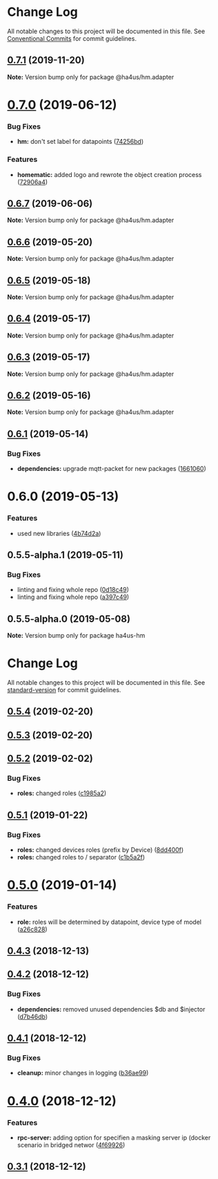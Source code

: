 # Change Log

All notable changes to this project will be documented in this file.
See [Conventional Commits](https://conventionalcommits.org) for commit guidelines.

## [0.7.1](https://github.com/ha4us/ha4us/compare/@ha4us/hm.adapter@0.7.0...@ha4us/hm.adapter@0.7.1) (2019-11-20)

**Note:** Version bump only for package @ha4us/hm.adapter





# [0.7.0](https://github.com/ha4us/ha4us/compare/@ha4us/hm.adapter@0.6.7...@ha4us/hm.adapter@0.7.0) (2019-06-12)


### Bug Fixes

* **hm:** don't set label for datapoints ([74256bd](https://github.com/ha4us/ha4us/commit/74256bd))


### Features

* **homematic:** added logo and rewrote the object creation process ([72906a4](https://github.com/ha4us/ha4us/commit/72906a4))





## [0.6.7](https://github.com/ha4us/ha4us/compare/@ha4us/hm.adapter@0.6.6...@ha4us/hm.adapter@0.6.7) (2019-06-06)

**Note:** Version bump only for package @ha4us/hm.adapter





## [0.6.6](https://github.com/ha4us/ha4us/compare/@ha4us/hm.adapter@0.6.5...@ha4us/hm.adapter@0.6.6) (2019-05-20)

**Note:** Version bump only for package @ha4us/hm.adapter





## [0.6.5](https://github.com/ha4us/ha4us/compare/@ha4us/hm.adapter@0.6.4...@ha4us/hm.adapter@0.6.5) (2019-05-18)

**Note:** Version bump only for package @ha4us/hm.adapter





## [0.6.4](https://github.com/ha4us/ha4us/compare/@ha4us/hm.adapter@0.6.3...@ha4us/hm.adapter@0.6.4) (2019-05-17)

**Note:** Version bump only for package @ha4us/hm.adapter





## [0.6.3](https://github.com/ha4us/ha4us/compare/@ha4us/hm.adapter@0.6.2...@ha4us/hm.adapter@0.6.3) (2019-05-17)

**Note:** Version bump only for package @ha4us/hm.adapter





## [0.6.2](https://github.com/ha4us/ha4us/compare/@ha4us/hm.adapter@0.6.1...@ha4us/hm.adapter@0.6.2) (2019-05-16)

**Note:** Version bump only for package @ha4us/hm.adapter





## [0.6.1](https://github.com/ha4us/ha4us/compare/@ha4us/hm.adapter@0.6.0...@ha4us/hm.adapter@0.6.1) (2019-05-14)


### Bug Fixes

* **dependencies:** upgrade mqtt-packet for new packages ([1661060](https://github.com/ha4us/ha4us/commit/1661060))





# 0.6.0 (2019-05-13)


### Features

* used new libraries ([4b74d2a](https://github.com/ha4us/ha4us/commit/4b74d2a))





## 0.5.5-alpha.1 (2019-05-11)


### Bug Fixes

* linting and fixing whole repo ([0d18c49](https://github.com/ha4us/ha4us/commit/0d18c49))
* linting and fixing whole repo ([a397c49](https://github.com/ha4us/ha4us/commit/a397c49))





## 0.5.5-alpha.0 (2019-05-08)

**Note:** Version bump only for package ha4us-hm





# Change Log

All notable changes to this project will be documented in this file. See [standard-version](https://github.com/conventional-changelog/standard-version) for commit guidelines.

<a name="0.5.4"></a>
## [0.5.4](https://github.com/ha4us/ha4us-hm/compare/v0.5.3...v0.5.4) (2019-02-20)



<a name="0.5.3"></a>
## [0.5.3](https://github.com/ha4us/ha4us-hm/compare/v0.5.2...v0.5.3) (2019-02-20)



<a name="0.5.2"></a>
## [0.5.2](https://github.com/ha4us/ha4us-hm/compare/v0.5.1...v0.5.2) (2019-02-02)


### Bug Fixes

* **roles:** changed roles ([c1985a2](https://github.com/ha4us/ha4us-hm/commit/c1985a2))



<a name="0.5.1"></a>
## [0.5.1](https://github.com/ha4us/ha4us-hm/compare/v0.5.0...v0.5.1) (2019-01-22)


### Bug Fixes

* **roles:** changed devices roles (prefix by Device) ([8dd400f](https://github.com/ha4us/ha4us-hm/commit/8dd400f))
* **roles:** changed roles to / separator ([c1b5a2f](https://github.com/ha4us/ha4us-hm/commit/c1b5a2f))



<a name="0.5.0"></a>
# [0.5.0](https://github.com/ha4us/ha4us-hm/compare/v0.4.3...v0.5.0) (2019-01-14)


### Features

* **role:** roles will be determined by datapoint, device type of model ([a26c828](https://github.com/ha4us/ha4us-hm/commit/a26c828))



<a name="0.4.3"></a>
## [0.4.3](https://github.com/ha4us/ha4us-hm/compare/v0.4.2...v0.4.3) (2018-12-13)



<a name="0.4.2"></a>
## [0.4.2](https://github.com/ha4us/ha4us-hm/compare/v0.4.1...v0.4.2) (2018-12-12)


### Bug Fixes

* **dependencies:** removed unused dependencies $db and $injector ([d7b46db](https://github.com/ha4us/ha4us-hm/commit/d7b46db))



<a name="0.4.1"></a>
## [0.4.1](https://github.com/ha4us/ha4us-hm/compare/v0.4.0...v0.4.1) (2018-12-12)


### Bug Fixes

* **cleanup:** minor changes in logging ([b36ae99](https://github.com/ha4us/ha4us-hm/commit/b36ae99))



<a name="0.4.0"></a>
# [0.4.0](https://github.com/ha4us/ha4us-hm/compare/v0.3.1...v0.4.0) (2018-12-12)


### Features

* **rpc-server:** adding option for specifien a masking server ip (docker scenario in bridged networ ([4f69926](https://github.com/ha4us/ha4us-hm/commit/4f69926))



<a name="0.3.1"></a>
## [0.3.1](https://github.com/ha4us/ha4us-hm/compare/v0.3.0...v0.3.1) (2018-12-12)
